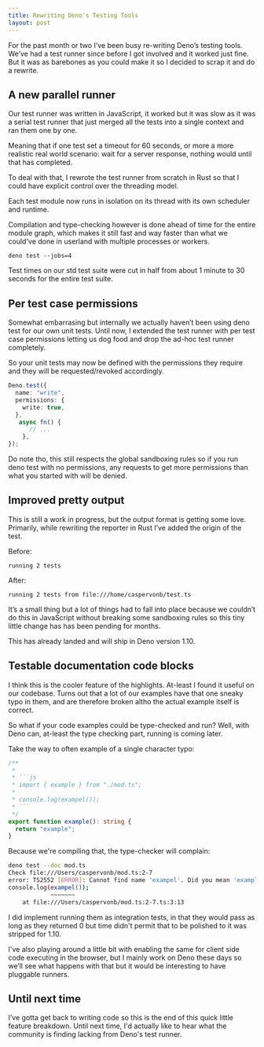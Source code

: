 ```yaml
---
title: Rewriting Deno's Testing Tools
layout: post
---
```


For the past month or two I’ve been busy re-writing Deno’s testing tools.
We’ve had a test runner since before I got involved and it worked just fine.
But it was as barebones as you could make it so I decided to scrap it and do a rewrite.

## A new parallel runner

Our test runner was written in JavaScript, it worked but it was slow as it was a serial test runner that just merged all the tests into a single context and ran them one by one.

Meaning that if one test set a timeout for 60 seconds, or more a more realistic real world scenario: wait for a server response, nothing would until that has completed.

To deal with that, I rewrote the test runner from scratch in Rust so that I could have explicit control over the threading model.

Each test module now runs in isolation on its thread with its own scheduler and runtime.

Compilation and type-checking however is done ahead of time for the entire module graph, which makes it still fast and way faster than what we could've done in userland with multiple processes or workers.

```
deno test --jobs=4
```
	
Test times on our std test suite were cut in half from about 1 minute to 30 seconds for the entire test suite.
## Per test case permissions

Somewhat embarrasing but internally we actually haven’t  been using deno test for our own unit tests. Until now, I extended the test runner with per test case permissions letting us dog food and drop the ad-hoc test runner completely.

So your unit tests may now be defined with the permissions they require and they will be requested/revoked accordingly.

```ts
Deno.test({
  name: "write",
  permissions: {
    write: true,
  },
   async fn() {
      // ...
    },
});
```

Do note tho, this still respects the global sandboxing rules so if you run deno test with no permissions, any requests to get more permissions than what you started with will be denied.
## Improved pretty output

This is still a work in progress, but the output format is getting some love. Primarily, while rewriting the reporter in Rust I’ve added the origin of the test.

Before:
```
running 2 tests 
```

After:
```
running 2 tests from file:///home/caspervonb/test.ts
```

It’s a small thing but a lot of things had to fall into place because we couldn’t do this in JavaScript without breaking some sandboxing rules so this tiny little change has has been pending for months.

This has already landed and will ship in Deno version 1.10.

## Testable documentation code blocks

I think this is the cooler feature of the highlights. At-least I found it useful on our codebase. Turns out that a lot of our examples have that one sneaky typo in them, and are therefore broken altho the actual example itself is correct.

So what if your code examples could be type-checked and run? Well, with Deno can, at-least the type checking part, running is coming later.

Take the way to often example of a single character typo:

~~~ts
/**
 *
 * ```js
 * import { example } from "./mod.ts";
 *
 * console.log(exampel());
 * ```
 */
export function example(): string {
  return "example";
}
~~~

Because we're compiling that, the type-checker will complain:

```sh
deno test --doc mod.ts
Check file:///Users/caspervonb/mod.ts:2-7
error: TS2552 [ERROR]: Cannot find name 'exampel'. Did you mean 'example'?
console.log(exampel());
            ~~~~~~~
    at file:///Users/caspervonb/mod.ts:2-7.ts:3:13
```

I did implement running them as integration tests, in that they would pass as long as they returned 0 but time didn't permit that to be polished to it was
stripped for 1.10.

I've also playing around a little bit with enabling the same for client side code executing in the browser, but I mainly work on Deno these days so we’ll see what happens with that but it would be interesting to have pluggable runners.

## Until next time

I’ve gotta get back to writing code so this is the end of this quick little feature breakdown. Until next time, I'd actually like to hear what the community is finding lacking from Deno's test runner.
